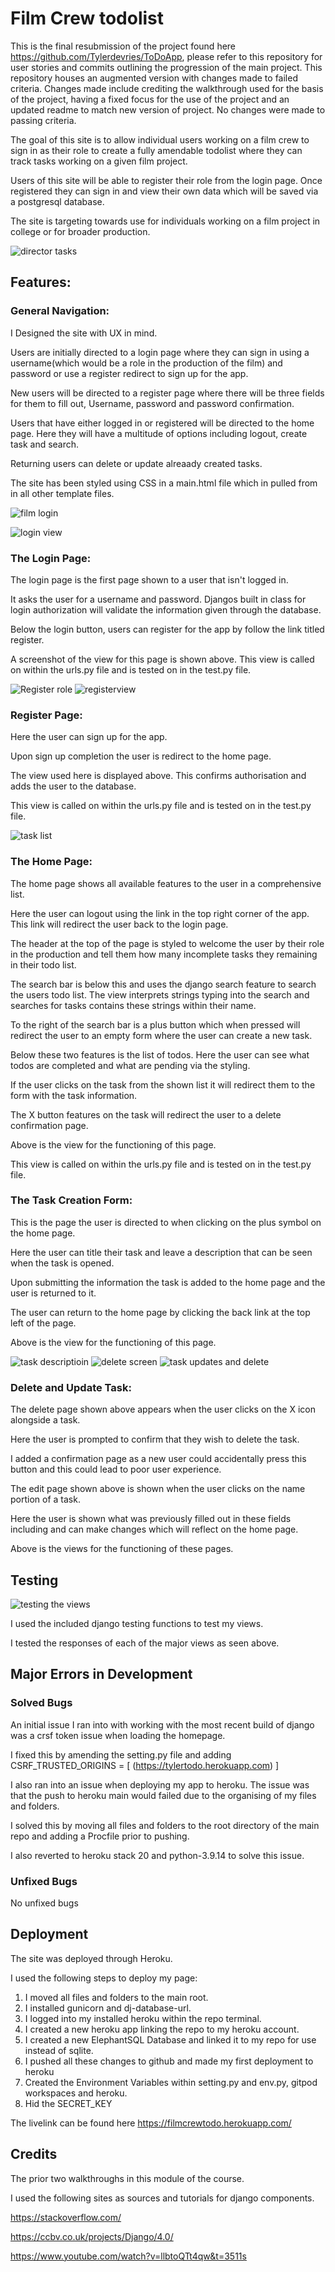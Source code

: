 # Film Crew todolist

This is the final resubmission of the project found here https://github.com/Tylerdevries/ToDoApp, please refer to this repository for user stories and commits outlining the progression of the main project. 
This repository houses an augmented version with changes made to failed criteria. 
Changes made include crediting the walkthrough used for the basis of the project, having a fixed focus for the use of the project and an updated readme to match new version of project. No changes were made to passing criteria.

The goal of this site is to allow individual users working on a film crew to sign in as their role to create a fully amendable todolist where they can track tasks working on a given film project. 

Users of this site will be able to register their role from the login page. Once registered they can sign in and view their own data which will be saved via a postgresql database.

The site is targeting towards use for individuals working on a film project in college or for broader production.

![director tasks](https://user-images.githubusercontent.com/93283135/216874880-b783a051-6cb3-40f5-92c0-d04a6f4d6d80.PNG)



## Features:


### General Navigation:

I Designed the site with UX in mind.

Users are initially directed to a login page where they can sign in using a username(which would be a role in the production of the film) and password or use a register redirect to sign up for the app.

New users will be directed to a register page where there will be three fields for them to fill out, Username, password and password confirmation. 

Users that have either logged in or registered will be directed to the home page. Here they will have a multitude of options including logout, create task and search.

Returning users can delete or update alreaady created tasks.

The site has been styled using CSS in a main.html file which in pulled from in all other template files. 

![film login](https://user-images.githubusercontent.com/93283135/216874903-120f81c3-e96c-408d-80e7-b5bded8cfe9d.PNG)

![login view](https://user-images.githubusercontent.com/93283135/192444694-a841206d-cc1b-4fa8-9dad-c5098230c10c.PNG)


### The Login Page:

The login page is the first page shown to a user that isn't logged in.

It asks the user for a username and password. Djangos built in class for login authorization will validate the information given through the database.

Below the login button, users can register for the app by follow the link titled register. 

A screenshot of the view for this page is shown above. This view is called on within the urls.py file and is tested on in the test.py file. 

![Register role](https://user-images.githubusercontent.com/93283135/216874931-69401fda-a763-4dcc-ae67-cbcb5116b872.PNG)
![registerview](https://user-images.githubusercontent.com/93283135/216874953-aafa2a7b-77e5-4626-a6da-8c7477aa3302.PNG)




### Register Page:

Here the user can sign up for the app.

Upon sign up completion the user is redirect to the home page.

The view used here is displayed above. This confirms authorisation and adds the user to the database. 

This view is called on within the urls.py file and is tested on in the test.py file. 

![task list](https://user-images.githubusercontent.com/93283135/192447656-8253d6d1-f0a1-434c-943f-5071d2153a83.PNG)


### The Home Page:

The home page shows all available features to the user in a comprehensive list.

Here the user can logout using the link in the top right corner of the app. This link will redirect the user back to the login page. 

The header at the top of the page is styled to welcome the user by their role in the production and tell them how many incomplete tasks they remaining in their todo list.

The search bar is below this and uses the django search feature to search the users todo list. The view interprets strings typing into the search and searches for tasks contains these strings within their name.

To the right of the search bar is a plus button which when pressed will redirect the user to an empty form where the user can create a new task.

Below these two features is the list of todos. Here the user can see what todos are completed and what are pending via the styling. 

If the user clicks on the task from the shown list it will redirect them to the form with the task information. 

The X button features on the task will redirect the user to a delete confirmation page. 

Above is the view for the functioning of this page.

This view is called on within the urls.py file and is tested on in the test.py file. 






### The Task Creation Form:

This is the page the user is directed to when clicking on the plus symbol on the home page.

Here the user can title their task and leave a description that can be seen when the task is opened. 

Upon submitting the information the task is added to the home page and the user is returned to it.

The user can return to the home page by clicking the back link at the top left of the page. 

Above is the view for the functioning of this page.

![task descriptioin](https://user-images.githubusercontent.com/93283135/216875971-aae5ebcc-423e-4e36-a16a-9c48ce2813a5.PNG)
![delete screen](https://user-images.githubusercontent.com/93283135/216875979-a05bd43a-bb4b-4708-b090-392b03fd555d.PNG)
![task updates and delete](https://user-images.githubusercontent.com/93283135/216875990-9fbc3c0b-8830-4f2d-a738-a595267cd6e6.PNG)



### Delete and Update Task: 

The delete page shown above appears when the user clicks on the X icon alongside a task.

Here the user is prompted to confirm that they wish to delete the task. 

I added a confirmation page as a new user could accidentally press this button and this could lead to poor user experience.

The edit page shown above is shown when the user clicks on the name portion of a task.

Here the user is shown what was previously filled out in these fields including and can make changes which will reflect on the home page. 

Above is the views for the functioning of these pages.

## Testing

![testing the views](https://user-images.githubusercontent.com/93283135/216876166-13caa104-96bd-41e8-8d58-8f106e8e4265.PNG)


I used the included django testing functions to test my views.

I tested the responses of each of the major views as seen above. 

## Major Errors in Development

### Solved Bugs

An initial issue I ran into with working with the most recent build of django was a crsf token issue when loading the homepage.

I fixed this by amending the setting.py file and adding CSRF_TRUSTED_ORIGINS = [
    (https://tylertodo.herokuapp.com)
]

I also ran into an issue when deploying my app to heroku. The issue was that the push to heroku main would failed due to the organising of my files and folders.

I solved this by moving all files and folders to the root directory of the main repo and adding a Procfile prior to pushing.

I also reverted to heroku stack 20 and python-3.9.14 to solve this issue. 

### Unfixed Bugs

No unfixed bugs

## Deployment

The site was deployed through Heroku. 

I used the following steps to deploy my page:
1. I moved all files and folders to the main root.
2. I installed gunicorn and dj-database-url.
3. I logged into my installed heroku within the repo terminal.
4. I created a new heroku app linking the repo to my heroku account.
5. I created a new ElephantSQL Database and linked it to my repo for use instead of sqlite.
6. I pushed all these changes to github and made my first deployment to heroku
7. Created the Environment Variables within setting.py and env.py, gitpod workspaces and heroku.
8. Hid the SECRET_KEY

The livelink can be found here https://filmcrewtodo.herokuapp.com/

## Credits

The prior two walkthroughs in this module of the course. 

I used the following sites as sources and tutorials for django components.

https://stackoverflow.com/

https://ccbv.co.uk/projects/Django/4.0/

https://www.youtube.com/watch?v=llbtoQTt4qw&t=3511s


